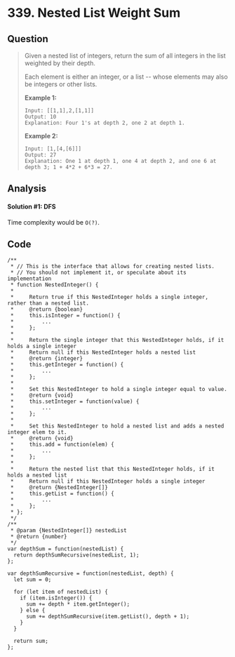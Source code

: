 # 339. Nested List Weight Sum

## Question

> Given a nested list of integers, return the sum of all integers in the list weighted by their depth.
>
> Each element is either an integer, or a list -- whose elements may also be integers or other lists.
>
> **Example 1:**
>
> ```text
> Input: [[1,1],2,[1,1]]
> Output: 10 
> Explanation: Four 1's at depth 2, one 2 at depth 1.
> ```
>
> **Example 2:**
>
> ```text
> Input: [1,[4,[6]]]
> Output: 27 
> Explanation: One 1 at depth 1, one 4 at depth 2, and one 6 at depth 3; 1 + 4*2 + 6*3 = 27.
> ```

## Analysis

#### Solution \#1: DFS

Time complexity would be `O(?)`.

## Code

```text
/**
 * // This is the interface that allows for creating nested lists.
 * // You should not implement it, or speculate about its implementation
 * function NestedInteger() {
 *
 *     Return true if this NestedInteger holds a single integer, rather than a nested list.
 *     @return {boolean}
 *     this.isInteger = function() {
 *         ...
 *     };
 *
 *     Return the single integer that this NestedInteger holds, if it holds a single integer
 *     Return null if this NestedInteger holds a nested list
 *     @return {integer}
 *     this.getInteger = function() {
 *         ...
 *     };
 *
 *     Set this NestedInteger to hold a single integer equal to value.
 *     @return {void}
 *     this.setInteger = function(value) {
 *         ...
 *     };
 *
 *     Set this NestedInteger to hold a nested list and adds a nested integer elem to it.
 *     @return {void}
 *     this.add = function(elem) {
 *         ...
 *     };
 *
 *     Return the nested list that this NestedInteger holds, if it holds a nested list
 *     Return null if this NestedInteger holds a single integer
 *     @return {NestedInteger[]}
 *     this.getList = function() {
 *         ...
 *     };
 * };
 */
/**
 * @param {NestedInteger[]} nestedList
 * @return {number}
 */
var depthSum = function(nestedList) {
  return depthSumRecursive(nestedList, 1);
};

var depthSumRecursive = function(nestedList, depth) {
  let sum = 0;
  
  for (let item of nestedList) {
    if (item.isInteger()) {
      sum += depth * item.getInteger();
    } else {
      sum += depthSumRecursive(item.getList(), depth + 1);
    }
  }
  
  return sum;
};
```


